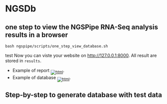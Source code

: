 
# NGSDb

## one step to view the NGSPipe RNA-Seq analysis results in a browser

```shell
bash ngspipe/scripts/one_step_view_database.sh
```
test
Now you can viste your website on http://127.0.0.1:8000. All result are stored in `results`.
- Example of report <sub>[![html](https://img.icons8.com/ios/20/000000/html-filetype.png)](http://www.liu-lab.com)</sub>.
- Example of database <sub>[![html](https://img.icons8.com/dotty/25/000000/copy-link.png)](http://www.liu-lab.com)</sub>.

## Step-by-step to generate database with test data <a name="Step-by-Step-Database"></a>

